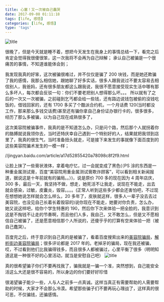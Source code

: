 ```yaml
---
title: 心塞！又一次被自己蠢哭
date: 2017-09-08 01:11:18
tags: [life, 感悟]
categories: [life, 感悟]
type: 'tags'
---
```


![title](https://cdn.ionestar.cn/perfect.jpg)

<!--more-->

很晚了，但是今天就是睡不着，想把今天发生在我身上的事情总结一下，看完之后肯定会觉得我很傻很笨，这一次我将不会再为自己辩解；
承认自己被骗是一个很痛苦的事情，不知道谁能体会到；

我发现我真的好笨，这次被骗很难过，并不仅仅是骗了 200 块钱，而是她还欺骗了我的感情，我那么相信她，跟她聊了好多实话，很多人跟我说过不要太容易去相信别人，我爸妈，还有很多朋友都这么跟我说，我很不愿意接受现实生活中哪有那么多坏人，每次都会反驳一句：你们不要老把别人想得那么坏。。。
所以就有了之后的一次又一次被骗，之前碰到乞丐都会给一些钱，还有路边说钱包被偷的没钱吃饭的，借钱回家的，还有 1700 多买了个酷派合约机，一个月话费 120(当时都没工作，那来那么多钱交话费)甚至还有骗你拿自己身份证办银行卡的，很多很多，经历了那么多被骗，以为自己现在成熟很多了，

这次美容院被骗事件，我真的是不知道怎么办，只是问个路，然后那个人就拐着你的胳膊就说我领你去，当时还特庆幸自己遇到一个特别好的人，结果就把我领到店里了，我真的很生气，当时准备扭头就走，可是接下来发生的事就像下面百度到的这些美容院骗术发生的一模一样；

//jingyan.baidu.com/article/a17d52855420a78098c8f2f9.html

让脸上抹了一些膏状液体，拿着电疗忆，过一会就变成了黑色(（PS 涂的东西是一种重金属测试膏，百度“美容院用重金属测试膏欺诈顾客”，可以看到相关新闻报道，据说这是十年前就有的骗局。。）)，说是原价 700 多的现在因为 4 周年店庆，300 多，最后一天，我坚持不做，想走，她死活不让我走，说现在不能走，出去就会感染，过敏，皮囊炎，毁容。。。。(正常人听到这些多少都会还害怕吧，不过现在想想她说怎样就会怎么样么，20 多年了，皮肤就这样，很多人一辈子没去去过美容院，也没见自己长着长着毁容的)说你现在不能走，她要对你负责，怎么办，她又说这样吧，给你个学生特惠的 190，然后你下次来体验一把全脸的，我意识到这是不掏钱不让走的节奏啊，而且他们人多，我自己，又不敢怎么，但是又不愿相信自己被骗了，还是愿意相信那个人所说的，还傻乎乎的打算有空来体验一把（被自己蠢哭）。

百度完之后，终于意识到自己真的是被骗了，看着百度搜索出来的[美容院骗局](http://bbs.tianya.cn/post-funinfo-6488346-1.shtml)，[解析街边美容院骗局](//jingyan.baidu.com/article/a17d52855420a78098c8f2f9.html)；很多评论都是 2017 年的。老掉牙的骗局，现在我还被骗，哎，不过看到他们比我骗得钱多，而且很多人都被骗过，心里平衡了很多（明明知道这是一种很不好的心里活动，就当是安慰自己吧）
![title](https://cdn.ionestar.cn/jiao.jpeg)

真的很希望骗子你们不要再找我了，骗我就是一骗一个准，突然想到，自己能安全活这么大还是很不容易的，所以身边的你们要好好珍惜

很渴望骗子能少一些，人与人之前多一点真诚。这样当真正有需要帮助的人需要帮助的时候，大家才不会那么冷漠。希望那些骗子们不要再玩心理战了，这样真的很可恶，不仅骗钱，还骗感情。
